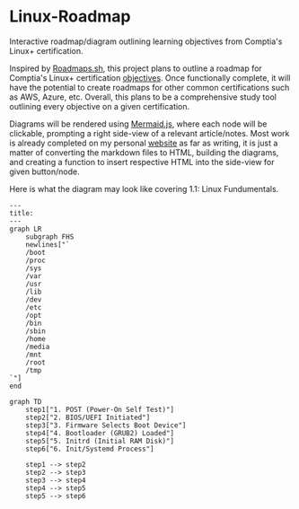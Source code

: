 # Linux-Roadmap
Interactive roadmap/diagram outlining learning objectives from Comptia's Linux+ certification.

Inspired by [Roadmaps.sh](https://roadmap.sh/frontend), this project plans to outline a roadmap for Comptia's Linux+ certification [objectives](https://partners.comptia.org/docs/default-source/resources/comptia-linux-xk0-005-exam-objectives-(1-0)). Once functionally complete, it will have the potential to create roadmaps for other common certifications such as AWS, Azure, etc. Overall, this plans to be a comprehensive study tool outlining every objective on a given certification. 

Diagrams will be rendered using [Mermaid.js](https://mermaid.js.org/), where each node will be clickable, prompting a right side-view of a relevant article/notes. Most work is already completed on my personal [website](https://joebulfer.com/Linux/Linux%2B/1.+0+System+Management/1.1+Linux+Fundumentals) as far as writing, it is just a matter of converting the markdown files to HTML, building the diagrams, and creating a function to insert respective HTML into the side-view for given button/node.

Here is what the diagram may look like covering 1.1: Linux Fundumentals.

```mermaid
---
title: 
---
graph LR
	subgraph FHS
    newlines["`
    /boot
    /proc
    /sys
	/var
	/usr
	/lib
	/dev
	/etc
	/opt
	/bin
	/sbin
	/home
	/media
	/mnt
	/root
	/tmp
`"]
end
```

```mermaid
graph TD
    step1["1. POST (Power-On Self Test)"]
    step2["2. BIOS/UEFI Initiated"]
    step3["3. Firmware Selects Boot Device"]
    step4["4. Bootloader (GRUB2) Loaded"]
    step5["5. Initrd (Initial RAM Disk)"]
    step6["6. Init/Systemd Process"]

    step1 --> step2
    step2 --> step3
    step3 --> step4
    step4 --> step5
    step5 --> step6
```
